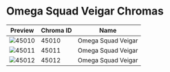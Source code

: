 # Omega Squad Veigar Chromas



| Preview | Chroma ID | Name |
|---------|-----------|------|
| ![45010](https://raw.communitydragon.org/latest/plugins/rcp-be-lol-game-data/global/default/v1/champion-chroma-images/45/45010.png) | 45010 | Omega Squad Veigar |
| ![45011](https://raw.communitydragon.org/latest/plugins/rcp-be-lol-game-data/global/default/v1/champion-chroma-images/45/45011.png) | 45011 | Omega Squad Veigar |
| ![45012](https://raw.communitydragon.org/latest/plugins/rcp-be-lol-game-data/global/default/v1/champion-chroma-images/45/45012.png) | 45012 | Omega Squad Veigar |